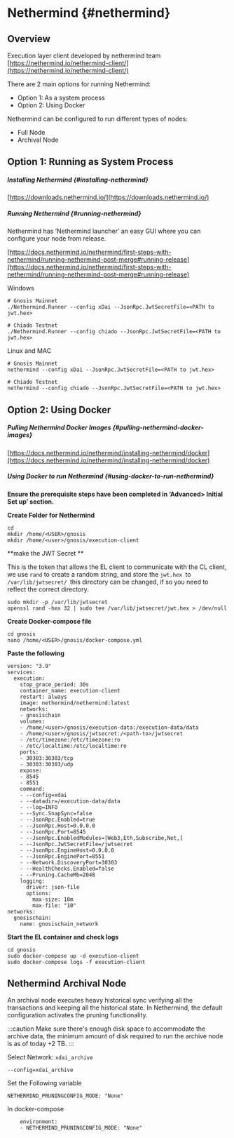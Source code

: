 ---
---

# Nethermind {#nethermind}

## Overview 

Execution layer client developed by nethermind team [https://nethermind.io/nethermind-client/](https://nethermind.io/nethermind-client/) 

There are 2 main options for running Nethermind:
* Option 1: As a system process
* Option 2: Using Docker

Nethermind can be configured to run different types of nodes: 
* Full Node
* Archival Node


## Option 1: Running as System Process

##### Installing Nethermind {#installing-nethermind}

[https://downloads.nethermind.io/](https://downloads.nethermind.io/) 


##### Running Nethermind {#running-nethermind}

Nethermind has ‘Nethermind launcher’ an easy GUI where you can configure your node from release. 

[https://docs.nethermind.io/nethermind/first-steps-with-nethermind/running-nethermind-post-merge#running-release](https://docs.nethermind.io/nethermind/first-steps-with-nethermind/running-nethermind-post-merge#running-release) 

Windows 
```
# Gnosis Mainnet
./Nethermind.Runner --config xDai --JsonRpc.JwtSecretFile=<PATH to jwt.hex>

# Chiado Testnet
./Nethermind.Runner --config chiado --JsonRpc.JwtSecretFile=<PATH to jwt.hex>
```

Linux and MAC
```
# Gnosis Mainnet
nethermind --config xDai --JsonRpc.JwtSecretFile=<PATH to jwt.hex>

# Chiado Testnet
nethermind --config chiado --JsonRpc.JwtSecretFile=<PATH to jwt.hex>
```

## Option 2: Using Docker


##### Pulling Nethermind Docker Images {#pulling-nethermind-docker-images}

[https://docs.nethermind.io/nethermind/installing-nethermind/docker](https://docs.nethermind.io/nethermind/installing-nethermind/docker) 


##### Using Docker to run Nethermind {#using-docker-to-run-nethermind}

**Ensure the prerequisite steps have been completed in ‘Advanced> Initial Set up’ section.**

**Create Folder for Nethermind**

```
cd
mkdir /home/<USER>/gnosis
mkdir /home/<user>/gnosis/execution-client
```


**make the JWT Secret **

This is the token that allows the EL client to communicate with the CL client, we use `rand` to create a random string, and store the `jwt.hex `to `/var/lib/jwtsecret/ `this directory can be changed, if so you need to reflect the correct directory.

```
sudo mkdir -p /var/lib/jwtsecret
openssl rand -hex 32 | sudo tee /var/lib/jwtsecret/jwt.hex > /dev/null
```


**Create Docker-compose file**

```
cd gnosis
nano /home/<USER>/gnosis/docker-compose.yml
```

**Paste the following**


```
version: "3.9"
services:
  execution:
    stop_grace_period: 30s
    container_name: execution-client
    restart: always
    image: nethermind/nethermind:latest
    networks:
    - gnosischain
    volumes:
    - /home/<user>/gnosis/execution-data:/execution-data/data
    - /home/<user>/gnosis/jwtsecret:/<path-to>/jwtsecret
    - /etc/timezone:/etc/timezone:ro
    - /etc/localtime:/etc/localtime:ro
    ports:
    - 30303:30303/tcp
    - 30303:30303/udp
    expose:
    - 8545
    - 8551
    command:
    - --config=xdai
    - --datadir=/execution-data/data
    - --log=INFO
    - --Sync.SnapSync=false
    - --JsonRpc.Enabled=true
    - --JsonRpc.Host=0.0.0.0
    - --JsonRpc.Port=8545
    - --JsonRpc.EnabledModules=[Web3,Eth,Subscribe,Net,]
    - --JsonRpc.JwtSecretFile=/jwtsecret
    - --JsonRpc.EngineHost=0.0.0.0
    - --JsonRpc.EnginePort=8551
    - --Network.DiscoveryPort=30303
    - --HealthChecks.Enabled=false
    - --Pruning.CacheMb=2048
    logging:
      driver: json-file
      options:
        max-size: 10m
        max-file: "10"
networks:
  gnosischain:
    name: gnosischain_network
```

**Start the EL container and check logs**

```
cd gnosis
sudo docker-compose up -d execution-client
sudo docker-compose logs -f execution-client 
```

## Nethermind Archival Node

An archival node executes heavy historical sync verifying all the transactions and keeping all the historical state. In Nethermind, the default configuration activates the pruning functionality.

:::caution
Make sure there's enough disk space to accommodate the archive data, the minimum amount of disk required to run the archive node is as of today +2 TB.
:::

Select Network: `xdai_archive`

```
--config=xdai_archive
```

Set the Following variable 
```
NETHERMIND_PRUNINGCONFIG_MODE: "None"
```

In docker-compose 
```
	environment:
    - NETHERMIND_PRUNINGCONFIG_MODE: "None"
```